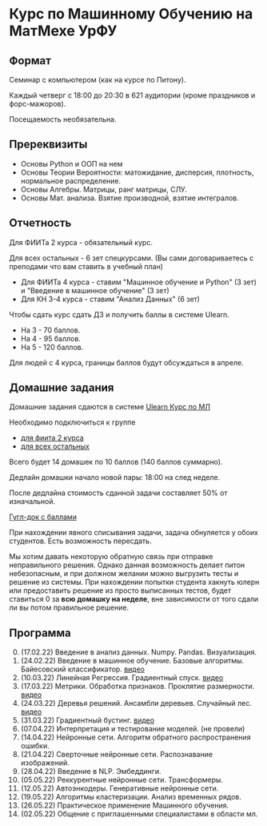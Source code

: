 # Курс по Машинному Обучению на МатМехе УрФУ

## Формат
Семинар с компьютером (как на курсе по Питону).
 
Каждый четверг с 18:00 до 20:30 в 621 аудитории (кроме праздников и форс-мажоров).

Посещаемость необязательна.

## Пререквизиты
* Основы Python и ООП на нем
* Основы Теории Вероятности: матожидание, дисперсия, плотность, нормальное распределение.
* Основы Алгебры. Матрицы, ранг матрицы, СЛУ.
* Основы Мат. анализа. Взятие производной, взятие интегралов.

## Отчетность
Для ФИИТа 2 курса - обязательный курс.

Для всех остальных - 6 зет спецкурсами. (Вы сами договариваетесь с преподами что вам ставить в учебный план)

* Для ФИИТа 4 курса - ставим "Машинное обучение и Python" (3 зет) и "Введение в машинное обучение" (3 зет)
* Для КН 3-4 курса - ставим "Анализ Данных" (6 зет) 

Чтобы сдать курс сдать ДЗ и получить баллы в системе Ulearn.
* На 3 - 70 баллов.
* На 4 - 95 баллов.
* На 5 - 120 баллов.

Для людей с 4 курса, границы баллов будут обсуждаться в апреле.

## Домашние задания
Домашние задания сдаются в системе [Ulearn Курс по МЛ](https://ulearn.me/Course/ml)

Необходимо подключиться к группе 
* [для фиита 2 курса](https://ulearn.me/Account/JoinGroup?hash=b7207c1b-7b39-423f-bad9-b6737b1750ad)
* [для всех остальных](https://ulearn.me/Account/JoinGroup?hash=0a62e140-4846-47b2-8809-47fe4a1ebe3d)

Всего будет 14 домашек по 10 баллов (140 баллов суммарно).

Дедлайн домашки начало новой пары: 18:00 на след неделе.

После дедлайна стоимость сданной задачи составляет 50% от изначальной.

[Гугл-док с баллами](https://docs.google.com/spreadsheets/d/1n8bdrrthY7cdzOd-Ne4DP_GgqncaS7_Djktn2_2Apr0/edit?usp=sharing)

При нахождении явного списывания задачи, задача обнуляется у обоих студентов. Есть возможность пересдать.

Мы хотим давать некоторую обратную связь при отправке неправильного решения. Однако данная возможность делает питон небезопасным, и при должном желании можно выгрузить тесты и решение из системы. При нахождении попытки студента хакнуть юлерн или предоставить решение из просто выписанных тестов, будет ставиться 0 за **всю домашку на неделе**, вне зависимости от того сдали ли вы потом правильное решение.     

## Программа
0.  (17.02.22) Введение в анализ данных. Numpy. Pandas. Визуализация.
1.  (24.02.22) Введение в машинное обучение. Базовые алгоритмы. Байесовский классификатор. [видео](https://www.youtube.com/watch?v=88hL8jwISnA&list=PLmYcq5Ai5xfI2MMLA25nD5Ql1axD_9D-F)
2.  (10.03.22) Линейная Регрессия. Градиентный спуск. [видео](https://youtu.be/xhbqch9aQdM)
3.  (17.03.22) Метрики. Обработка признаков. Проклятие размерности. [видео](https://youtu.be/ZQzJtWEdcvc)
4.  (24.03.22) Деревья решений. Ансамбли деревьев. Случайный лес. [видео](https://youtu.be/pECw0mBryB4)
5.  (31.03.22) Градиентный бустинг. [видео](https://youtu.be/vvn6761i9uQ)
6.  (07.04.22) Интерпретация и тестирование моделей. (не провели)
7.  (14.04.22) Нейронные сети. Алгоритм обратного распространения ошибки. 
8.  (21.04.22) Сверточные нейронные сети. Распознавание изображений. 
9.  (28.04.22) Введение в NLP. Эмбеддинги.
10. (05.05.22) Реккурентные нейронные сети. Трансформеры.
11. (12.05.22) Автоэнкодеры. Генеративные нейронные сети.
12. (19.05.22) Алгоритмы кластеризации. Анализ временных рядов.
13. (26.05.22) Практическое применение Машинного обучения.
14. (02.05.22) Общение с приглашенными специалистами в области мл.


